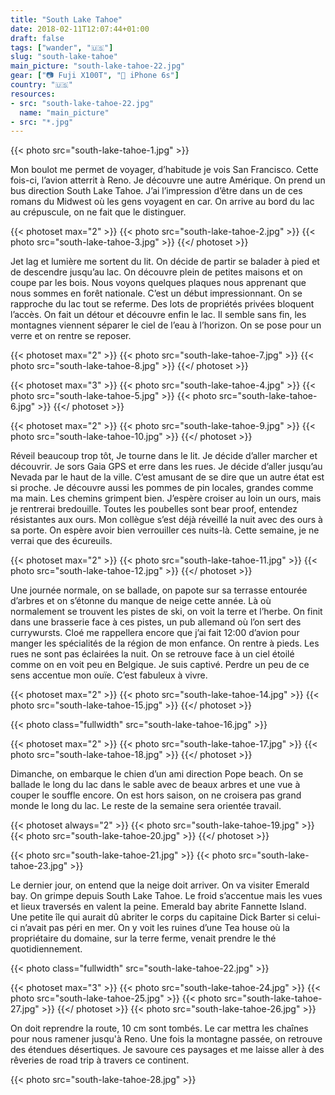 ```yaml
---
title: "South Lake Tahoe"
date: 2018-02-11T12:07:44+01:00
draft: false
tags: ["wander", "🇺🇸"]
slug: "south-lake-tahoe"
main_picture: "south-lake-tahoe-22.jpg"
gear: ["📷 Fuji X100T", "📱 iPhone 6s"]
country: "🇺🇸"
resources:
- src: "south-lake-tahoe-22.jpg"
  name: "main_picture"
- src: "*.jpg"
---
```


{{< photo src="south-lake-tahoe-1.jpg" >}}

Mon boulot me permet de voyager, d’habitude je vois San Francisco. Cette fois-ci, l’avion atterrit à Reno. Je découvre une autre Amérique. On prend un bus direction South Lake Tahoe. J’ai l’impression d’être dans un de ces romans du Midwest où les gens voyagent en car. On arrive au bord du lac au crépuscule, on ne fait que le distinguer.

{{< photoset max="2" >}}
  {{< photo src="south-lake-tahoe-2.jpg" >}}
  {{< photo src="south-lake-tahoe-3.jpg" >}}
{{</ photoset >}}

Jet lag et lumière me sortent du lit. On décide de partir se balader à pied et de descendre jusqu’au lac. On découvre plein de petites maisons et on coupe par les bois. Nous voyons quelques plaques nous apprenant que nous sommes en forêt nationale. C’est un début impressionnant. On se rapproche du lac tout se referme. Des lots de propriétés privées bloquent l’accès. On fait un détour et découvre enfin le lac. Il semble sans fin, les montagnes viennent séparer le ciel de l’eau à l’horizon. On se pose pour un verre et on rentre se reposer.

{{< photoset max="2" >}}
  {{< photo src="south-lake-tahoe-7.jpg" >}}
  {{< photo src="south-lake-tahoe-8.jpg" >}}
{{</ photoset >}}

{{< photoset max="3" >}}
  {{< photo src="south-lake-tahoe-4.jpg" >}}
  {{< photo src="south-lake-tahoe-5.jpg" >}}
  {{< photo src="south-lake-tahoe-6.jpg" >}}
{{</ photoset >}}

{{< photoset max="2" >}}
  {{< photo src="south-lake-tahoe-9.jpg" >}}
  {{< photo src="south-lake-tahoe-10.jpg" >}}
{{</ photoset >}}

Réveil beaucoup trop tôt, Je tourne dans le lit. Je décide d’aller marcher et découvrir. Je sors Gaia GPS et erre dans les rues. Je décide d’aller jusqu’au Nevada par le haut de la ville. C’est amusant de se dire que un autre état est si proche. Je découvre aussi les pommes de pin locales, grandes comme ma main. Les chemins grimpent bien. J’espère croiser au loin un ours, mais je rentrerai bredouille. Toutes les poubelles sont bear proof, entendez résistantes aux ours. Mon collègue s’est déjà réveillé la nuit avec des ours à sa porte. On espère avoir bien verrouiller ces nuits-là. Cette semaine, je ne verrai que des écureuils.

{{< photoset max="2" >}}
  {{< photo src="south-lake-tahoe-11.jpg" >}}
  {{< photo src="south-lake-tahoe-12.jpg" >}}
{{</ photoset >}}

Une journée normale, on se ballade, on papote sur sa terrasse entourée d’arbres et on s’étonne du manque de neige cette année. Là où normalement se trouvent les pistes de ski, on voit la terre et l’herbe. On finit dans une brasserie face à ces pistes, un pub allemand où l’on sert des currywursts. Cloé me rappellera encore que j’ai fait 12:00 d’avion pour manger les spécialités de la région de mon enfance. On rentre à pieds. Les rues ne sont pas éclairées la nuit. On se retrouve face à un ciel étoilé comme on en voit peu en Belgique. Je suis captivé. Perdre un peu de ce sens accentue mon ouïe. C’est fabuleux à vivre.

{{< photoset max="2" >}}
  {{< photo src="south-lake-tahoe-14.jpg" >}}
  {{< photo src="south-lake-tahoe-15.jpg" >}}
{{</ photoset >}}

{{< photo class="fullwidth" src="south-lake-tahoe-16.jpg" >}}

{{< photoset max="2" >}}
  {{< photo src="south-lake-tahoe-17.jpg" >}}
  {{< photo src="south-lake-tahoe-18.jpg" >}}
{{</ photoset >}}

Dimanche, on embarque le chien d’un ami direction Pope beach. On se ballade le long du lac dans le sable avec de beaux arbres et une vue à couper le souffle encore. On est hors saison, on ne croisera pas grand monde le long du lac. Le reste de la semaine sera orientée travail.

{{< photoset always="2" >}}
  {{< photo src="south-lake-tahoe-19.jpg" >}}
  {{< photo src="south-lake-tahoe-20.jpg" >}}
{{</ photoset >}}

{{< photo src="south-lake-tahoe-21.jpg" >}}
{{< photo src="south-lake-tahoe-23.jpg" >}}

Le dernier jour, on entend que la neige doit arriver. On va visiter Emerald bay. On grimpe depuis South Lake Tahoe. Le froid s’accentue mais les vues et lieux traversés en valent la peine. Emerald bay abrite Fannette Island. Une petite île qui aurait dû abriter le corps du capitaine Dick Barter si celui-ci n’avait pas péri en mer. On y voit les ruines d’une Tea house où la propriétaire du domaine, sur la terre ferme, venait prendre le thé quotidiennement.

{{< photo class="fullwidth" src="south-lake-tahoe-22.jpg" >}}

{{< photoset max="3" >}}
  {{< photo src="south-lake-tahoe-24.jpg" >}}
  {{< photo src="south-lake-tahoe-25.jpg" >}}
  {{< photo src="south-lake-tahoe-27.jpg" >}}
{{</ photoset >}}
{{< photo src="south-lake-tahoe-26.jpg" >}}

On doit reprendre la route, 10 cm sont tombés. Le car mettra les chaînes pour nous ramener jusqu'à Reno. Une fois la montagne passée, on retrouve des étendues désertiques. Je savoure ces paysages et me laisse aller à des rêveries de road trip à travers ce continent.

{{< photo src="south-lake-tahoe-28.jpg" >}}
